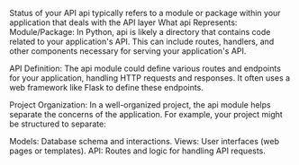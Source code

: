 Status of your API
api typically refers to a module or package within your application that deals with the API layer
What api Represents:
Module/Package: In Python, api is likely a directory that contains code related to your application's API. This can include routes, handlers, and other components necessary for serving your application's API.

API Definition: The api module could define various routes and endpoints for your application, handling HTTP requests and responses. It often uses a web framework like Flask to define these endpoints.

Project Organization: In a well-organized project, the api module helps separate the concerns of the application. For example, your project might be structured to separate:

Models: Database schema and interactions.
Views: User interfaces (web pages or templates).
API: Routes and logic for handling API requests.
